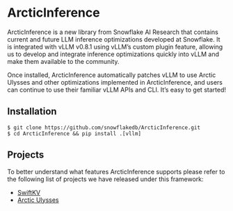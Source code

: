 # ArcticInference

ArcticInference is a new library from Snowflake AI Research that contains current and future LLM inference optimizations developed at Snowflake. It is integrated with vLLM v0.8.1 using vLLM’s custom plugin feature, allowing us to develop and integrate inference optimizations quickly into vLLM and make them available to the community. 

Once installed, ArcticInference automatically patches vLLM to use Arctic Ulysses and other optimizations implemented in ArcticInference, and users can continue to use their familiar vLLM APIs and CLI. It’s easy to get started!

## Installation

```console
$ git clone https://github.com/snowflakedb/ArcticInference.git
$ cd ArcticInference && pip install .[vllm]
```

## Projects 
To better understand what features ArcticInference supports please refer to the following list of projects we have released under this framework:

* [SwiftKV](projects/swiftkv)
* [Arctic Ulysses](projects/ulysses)
